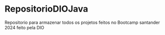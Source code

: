 # RepositorioDIOJava
Repositorio para armazenar todos os projetos feitos no Bootcamp santander 2024 feito pela DIO
